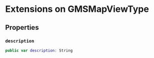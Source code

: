 # Extensions on GMSMapViewType

## Properties

### `description`

``` swift
public var description: String 
```
